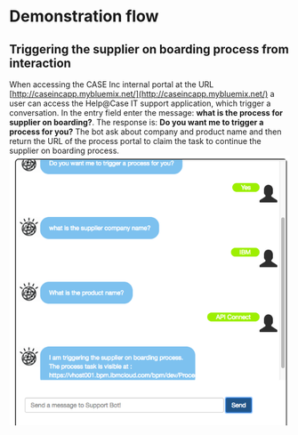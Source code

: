 # Demonstration flow
## Triggering the supplier on boarding process from interaction

When accessing the CASE Inc internal portal at the URL [http://caseincapp.mybluemix.net/](http://caseincapp.mybluemix.net/) a user can access the Help@Case IT support application, which trigger a conversation. In the entry field enter the message: **what is the process for supplier on boarding?**.
The response is: **Do you want me to trigger a process for you?**
The bot ask about company and product name and then return the URL of the process portal to claim the task to continue the supplier on boarding process.
![Complete flow](doc/readme/trigger-from-wcs.png)
